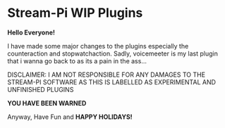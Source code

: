 # Stream-Pi WIP Plugins

**Hello Everyone!**

I have made some major changes to the plugins especially the counteraction and stopwatchaction. Sadly, voicemeeter is my last plugin that i wanna go back to as its a pain in the ass...

DISCLAIMER: I AM NOT RESPONSIBLE FOR ANY DAMAGES TO THE STREAM-PI SOFTWARE AS THIS IS LABELLED AS EXPERIMENTAL AND UNFINISHED PLUGINS

**YOU HAVE BEEN WARNED**

Anyway, Have Fun and
**HAPPY HOLIDAYS!**
